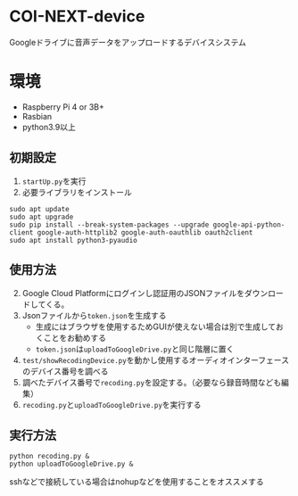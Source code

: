 # COI-NEXT-device
Googleドライブに音声データをアップロードするデバイスシステム

# 環境
- Raspberry Pi 4 or 3B+
- Rasbian
- python3.9以上

## 初期設定
1. `startUp.py`を実行
1. 必要ライブラリをインストール
```bash:Terminal
sudo apt update 
sudo apt upgrade
sudo pip install --break-system-packages --upgrade google-api-python-client google-auth-httplib2 google-auth-oauthlib oauth2client
sudo apt install python3-pyaudio
```

## 使用方法
2. Google Cloud Platformにログインし認証用のJSONファイルをダウンロードしてくる。
2. Jsonファイルから`token.json`を生成する
    - 生成にはブラウザを使用するためGUIが使えない場合は別で生成しておくことをお勧めする
    - `token.json`は`uploadToGoogleDrive.py`と同じ階層に置く
2. `test/showRecodingDevice.py`を動かし使用するオーディオインターフェースのデバイス番号を調べる
2. 調べたデバイス番号で`recoding.py`を設定する。（必要なら録音時間なども編集）
2. `recoding.py`と`uploadToGoogleDrive.py`を実行する

## 実行方法
```bash:Terminal
python recoding.py &
python uploadToGoogleDrive.py &
```
sshなどで接続している場合はnohupなどを使用することをオススメする

